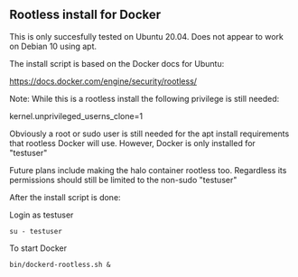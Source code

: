 ## Rootless install for Docker

This is only succesfully tested on Ubuntu 20.04. Does not appear to work on Debian 10 using apt.


The install script is based on the Docker docs for Ubuntu:


https://docs.docker.com/engine/security/rootless/


Note: While this is a rootless install the following privilege is still needed:


kernel.unprivileged_userns_clone=1


Obviously a root or sudo user is still needed for the apt install requirements that rootless Docker will use. However, Docker is only installed for "testuser"


Future plans include making the halo container rootless too. Regardless its permissions should still be limited to the non-sudo "testuser"


After the install script is done:


Login as testuser

    su - testuser

    
To start Docker

    bin/dockerd-rootless.sh &
